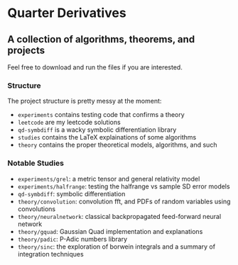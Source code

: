 # Quarter Derivatives

## A collection of algorithms, theorems, and projects

Feel free to download and run the files if you are interested.

### Structure
The project structure is pretty messy at the moment:
- `experiments` contains testing code that confirms a theory
- `leetcode` are my leetcode solutions
- `qd-symbdiff` is a wacky symbolic differentiation library
- `studies` contains the LaTeX explainations of some algorithms
- `theory` contains the proper theoretical models, algorithms, and such


### Notable Studies
- `experiments/grel`: a metric tensor and general relativity model
- `experiments/halfrange`: testing the halfrange vs sample SD error models
- `qd-symbdiff`: symbolic differentiation
- `theory/convolution`: convolution fft, and PDFs of random variables using convolutions
- `theory/neuralnetwork`: classical backpropagated feed-forward neural network
- `theory/gquad`: Gaussian Quad implementation and explanations
- `theory/padic`: P-Adic numbers library
- `theory/sinc`: the exploration of borwein integrals and a summary of integration techniques